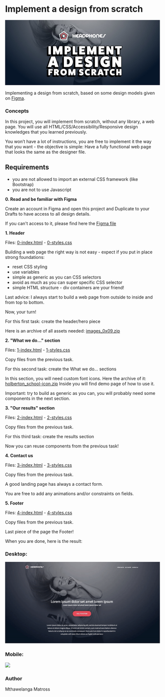 # Implement a design from scratch
![Banner](https://github.com/Devmustroc/holbertonschool-headphones/blob/main/images/Readme/headphone-readme-banner.jpg?raw=true)

Implementing a design from scratch, based on some design models given on [Figma](https://intranet.hbtn.io/rltoken/y6_o1T-HtCyTAGuOJqdA_g).

### Concepts

In this project, you will implement from scratch, without any library, a web page. You will use all HTML/CSS/Accessibility/Responsive design knowledges that you learned previously.

You won’t have a lot of instructions, you are free to implement it the way that you want -
the objective is simple: Have a fully functional web page that looks the same as the designer file.
## Requirements

- you are not allowed to import an external CSS framework (like Bootstrap)
- you are not to use Javascript

**0. Read and be familiar with Figma**

Create an account in Figma and open this project and Duplicate to your Drafts to have access to all design details.

If you can't access to it, please find here the [Figma file](https://www.figma.com/file/gkWRcFqkwtruWZgSfnnHF0/Holberton-School---Headphone-company?node-id=0%3A2)

**1. Header**

Files: [0-index.html](0-index.html/) - [0-styles.css](0-styles.css/)

Building a web page the right way is not easy - expect if you put in place strong foundations:

- reset CSS styling
- use variables
- simple as generic as you can CSS selectors
- avoid as much as you can super specific CSS selector
- simple HTML structure - div containers are your friend!

Last advice: I always start to build a web page from outside to inside and from top to bottom.

Now, your turn!

For this first task: create the header/hero piece

Here is an archive of all assets needed: [images_0x09.zip](https://intranet.hbtn.io/rltoken/6AnXuu5fO78UpPRvkBX3cw)


**2. "What we do..." section**

Files: [1-index.html](1-index.html/) - [1-styles.css](1-styles.css/)

Copy files from the previous task.

For this second task: create the What we do... sections

In this section, you will need custom font icons. Here the archive of it: [holberton_school-icon.zip](https://intranet.hbtn.io/rltoken/UTLmru8XUpDXW2EbLdLyew) Inside you will find demo page of how to use it.

Important: try to build as generic as you can, you will probably need some components in the next section.

**3. "Our results" section**

Files: [2-index.html](2-index.html/) - [2-styles.css](2-styles.css/)

Copy files from the previous task.

For this third task: create the results section

Now you can reuse components from the previous task!

**4. Contact us**

Files: [3-index.html](3-index.html/) - [3-styles.css](3-styles.css/)

Copy files from the previous task.

A good landing page has always a contact form.

You are free to add any animations and/or constraints on fields.

**5. Footer**

Files: [4-index.html](4-index.html/) - [4-styles.css](4-styles.css/)

Copy files from the previous task.

Last piece of the page the Footer!

When you are done, here is the result:

### Desktop:

![](/images/Readme/footerD.gif)

### Mobile:

![](/images/Readme/footerM.gif)

### Author 

Mthawelanga Matross
